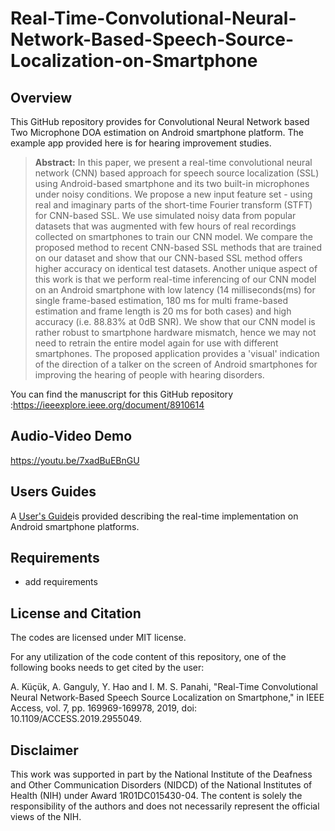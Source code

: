 # Real-Time-Convolutional-Neural-Network-Based-Speech-Source-Localization-on-Smartphone
 
## Overview

This GitHub repository provides for Convolutional Neural Network based Two Microphone DOA estimation on Android smartphone platform. The example app provided here is for hearing improvement studies. 
> **Abstract:** In this paper, we present a real-time convolutional neural network (CNN) based approach for speech source localization (SSL) using Android-based smartphone and its two built-in microphones under noisy conditions. We propose a new input feature set - using real and imaginary parts of the short-time Fourier transform (STFT) for CNN-based SSL. We use simulated noisy data from popular datasets that was augmented with few hours of real recordings collected on smartphones to train our CNN model. We compare the proposed method to recent CNN-based SSL methods that are trained on our dataset and show that our CNN-based SSL method offers higher accuracy on identical test datasets. Another unique aspect of this work is that we perform real-time inferencing of our CNN model on an Android smartphone with low latency (14 milliseconds(ms) for single frame-based estimation, 180 ms for multi frame-based estimation and frame length is 20 ms for both cases) and high accuracy (i.e. 88.83% at 0dB SNR). We show that our CNN model is rather robust to smartphone hardware mismatch, hence we may not need to retrain the entire model again for use with different smartphones. The proposed application provides a 'visual' indication of the direction of a talker on the screen of Android smartphones for improving the hearing of people with hearing disorders.

You can find the manuscript for this GitHub repository :https://ieeexplore.ieee.org/document/8910614

## Audio-Video Demo

https://youtu.be/7xadBuEBnGU

## Users Guides

A [User's Guide](Users-Guide-Android_TwoMicDOA_version_2.pdf)is provided describing the real-time implementation on Android smartphone platforms.

## Requirements 

- add requirements

## License and Citation

The codes are licensed under MIT license.

For any utilization of the code content of this repository, one of the following books needs to get cited by the user:

A. Küçük, A. Ganguly, Y. Hao and I. M. S. Panahi, "Real-Time Convolutional Neural Network-Based Speech Source Localization on Smartphone," in IEEE Access, vol. 7, pp. 169969-169978, 2019, doi: 10.1109/ACCESS.2019.2955049.

## Disclaimer

This work was supported in part by the National Institute of the Deafness and Other Communication Disorders (NIDCD) of the National Institutes of Health (NIH) under Award 1R01DC015430-04. The content is solely the responsibility of the authors and does not necessarily represent the official views of the NIH.
